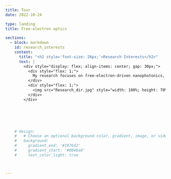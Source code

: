 ```yaml
---
title: Tour
date: 2022-10-24

type: landing
title: Free-electron optics

sections:
  - block: markdown
    id: research_interests
    content:
      title: "<h2 style='font-size: 26px;'>Research Interests</h2>"
      text: |
        <div style="display: flex; align-items: center; gap: 30px;">
          <div style="flex: 1;">
            My research focuses on free-electron-driven nanophotonics, including free-electron radiation and the interaction of free electrons with the near-field of light. I aim to develop mechanisms to enhance the coupling strength between free electrons and light, and deepen our understanding of quantum phenomena in this field. Beyond fundamental investigations, I strive to propose new applications that leverage advances in quantum materials and quantum technologies.
          </div>
          <div style="flex: 1;">
            <img src="Research_dir.jpg" style="width: 100%; height: 70%;"/>
          </div>
        </div>





      
    # design:
    #   # Choose an optional background color, gradient, image, or video
    #   background:
    #     gradient_end: '#1976d2'
    #     gradient_start: '#004ba0'
    #     text_color_light: true



---
```

